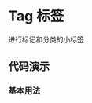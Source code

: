 # Tag 标签

进行标记和分类的小标签

## 代码演示

### 基本用法

<code scr='/src/site/tag/tag-demo.tsx'></code>

<!-- ```jsx
import React from 'react'
import { Tag } from 'stui'
import './style'
import { BaseDemo } from '../../site/tag'

<!-- export default () => (
  // <div className="container">
  //   <Tag>Tag1</Tag>
  //   <Tag>
  //     <a href="http://localhost:8080">link</a>
  //   </Tag>
  //   <Tag closable={true}>Prevent Default</Tag>
  // </div>

  <code ><code>
)
``` -->

<!-- ### 动态编辑

```jsx
import React, { useState } from 'react'
import { Tag } from 'stui'
import './style'

export default () => {
  return (
    <div>
      <DynamicEditing />
    </div>
  )

  function DynamicEditing() {
    const [titleTags, setTitleTags] = useState(['Unremovable', 'Tag 2', 'Tag 3'])

    let children = titleTags.map((title, index) => {
      if (index == 0) {
        return (
          <Tag key={title} tagSize={'normal'}>
            {title}
          </Tag>
        )
      } else {
        return (
          <Tag key={title} closable={true} tagSize={'normal'} onClosed={() => closedAction(title)}>
            {title}
          </Tag>
        )
      }
    })

    return (
      <div className="container">
        {children}
        <Tag isAddBtn={true}>
          <button className="addTagButton" type="button" onClick={addAction}>
            {' '}
            add Tag
          </button>
        </Tag>
      </div>
    )

    function addAction() {
      let length = titleTags.length + 1
      let newTagTitle = 'Tag ' + length
      setTitleTags([...titleTags, newTagTitle])
    }

    function closedAction(tag) {
      const tags = titleTags.filter((temp) => temp != tag)
      console.log(tags)
      setTitleTags(tags)
    }
  }
}
```

### 尺寸

```jsx
import React from 'react'
import { Tag } from 'stui'
import './style'

export default () => {
  return (
    <div>
      <DifferentSizeTags />
    </div>
  )

  function DifferentSizeTags() {
    const tagSizes = ['normal', 'middle', 'max']

    let children = tagSizes.map((size, index) => {
      return (
        <div key={size} className='container' style={{
          marginBottom: index != 2 ? 52 : 0
      }}>
          <Tag tagSize={size}>Tag1</Tag>
          <Tag tagSize={size}>
            <a href="http://localhost:8080">link</a>
          </Tag>
          <Tag tagSize={size} closable={true}>
            Tag2
          </Tag>
          <Tag tagSize={size} closable={true}>
            Prevent Default
          </Tag>
        </div>
      )
    })

    return <div className="box">{children}</div>
  }
}
```

### 可选择标签

```jsx
import React, { useState } from 'react'
import { CheckableTag } from 'stui'
import './style'

export default () => {
  return (
    <div>
      <SelectedTags />
    </div>
  )

  function SelectedTags() {
    const [checks, setChecks] = useState([false, false, false, false])

    const tagsData = ['Movies', 'Books', 'Music', 'Sports']
    let children = tagsData.map((tagData, index) => {
      const selected = checks[index]
      return (
        <CheckableTag
          key={tagData}
          checked={selected}
          onChanged={(checked) => checkedAction(index, checked)}
        >
          {tagData}
        </CheckableTag>
      )
    })
    return (
      <div className='container'>
        {children}
      </div>
    )

    function checkedAction(index, checked) {
      let temps = checks
      temps[index] = checked
      setChecks(temps)
    }
  }
}
```

### 自定义颜色

```jsx
import React from 'react'
import { Tag } from 'stui'
import './style'

export default () => (
  <div className='container'>
    <Tag backgroundColor="red" color="white">
      Red
    </Tag>
    <Tag backgroundColor="orange" color="white">
      Orange
    </Tag>
    <Tag backgroundColor="#FFCA28" color="white">
      Yellow
    </Tag>
    <Tag backgroundColor="green" color="white">
      Green
    </Tag>
    <Tag backgroundColor="#00BCD4" color="white">
      Cyan
    </Tag>
    <Tag backgroundColor="blue" color="white">
      Blue
    </Tag>
    <Tag backgroundColor="#673AB7" color="white">
      Violet
    </Tag>
  </div>
)
```

### 预设状态

```jsx
import React from 'react'
import { Tag } from 'stui'
import './style'

export default () => (
  <div className='container'>
    <Tag backgroundColor="#49C56425" borderColor="#49C564" color="#49C564">
      成功状态
    </Tag>
    <Tag backgroundColor="#4585FF25" borderColor="#4585FF" color="#4585FF">
      处理中状态
    </Tag>
    <Tag backgroundColor="#FF414125" borderColor="#FF4141" color="#FF4141">
      错误状态
    </Tag>
    <Tag backgroundColor="#FFA92725" borderColor="#FFA927" color="#FFA927">
      警告状态
    </Tag>
    <Tag>等待状态</Tag>
  </div>
)
``` -->
